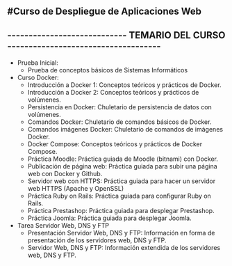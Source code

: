 #Curso de Despliegue de Aplicaciones Web
-------------------------------------------------------------------------------------------
----------------------------     TEMARIO DEL CURSO     ------------------------------------
-------------------------------------------------------------------------------------------
- Prueba Inicial: 
    - Prueba de conceptos básicos de Sistemas Informáticos
- Curso Docker: 
    - Introducción a Docker 1: Conceptos teóricos y prácticos de Docker.
    - Introducción a Docker 2: Conceptos teóricos y prácticos de volúmenes.
    - Persistencia en Docker: Chuletario de persistencia de datos con volúmenes.
    - Comandos Docker: Chuletario de comandos básicos de Docker.
    - Comandos imágenes Docker: Chuletario de comandos de imágenes Docker.
    - Docker Compose: Conceptos teóricos y prácticos de Docker Compose.
    - Práctica Moodle: Práctica guiada de Moodle (bitnami) con Docker.
    - Publicación de página web: Práctica guiada para subir una página web con Docker y Github.
    - Servidor web con HTTPS: Práctica guiada para hacer un servidor web HTTPS (Apache y OpenSSL)
    - Práctica Ruby on Rails: Práctica guiada para configurar Ruby on Rails.
    - Práctica Prestashop: Práctica guiada para desplegar Prestashop.
    - Práctica Joomla: Práctica guiada para desplegar Joomla.
- Tarea Servidor Web, DNS y FTP
	- Presentación Servidor Web, DNS y FTP: Información en forma de presentación de los servidores web, DNS y FTP.
	- Servidor Web, DNS y FTP: Información extendida de los servidores web, DNS y FTP.
